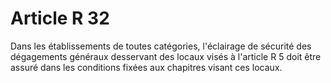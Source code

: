 # Article R 32

Dans les établissements de toutes catégories, l'éclairage de sécurité des dégagements généraux desservant des locaux visés à l'article R 5 doit être assuré dans les conditions fixées aux chapitres visant ces locaux.
